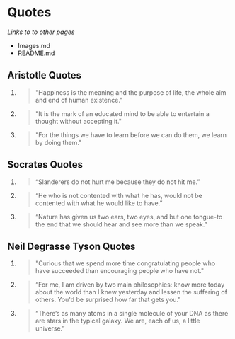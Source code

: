# Quotes
_Links to to other pages_
* Images.md
* README.md
## Aristotle Quotes
1. > "Happiness is the meaning and the purpose of life, the whole aim and end of human existence."
2. > "It is the mark of an educated mind to be able to entertain a thought without accepting it."
3. > "For the things we have to learn before we can do them, we learn by doing them."

## Socrates Quotes
1. > “Slanderers do not hurt me because they do not hit me.”
2. > “He who is not contented with what he has, would not be contented with what he would like to have.”
3. > “Nature has given us two ears, two eyes, and but one tongue-to the end that we should hear and see more than we speak.”

## Neil Degrasse Tyson Quotes
1. > "Curious that we spend more time congratulating people who have succeeded than encouraging people who have not."
2. > “For me, I am driven by two main philosophies: know more today about the world than I knew yesterday and lessen the suffering of others. You'd be surprised how far that gets you.”
3. > “There’s as many atoms in a single molecule of your DNA as there are stars in the typical galaxy. We are, each of us, a little universe.”
